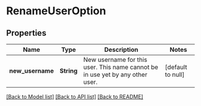 # RenameUserOption

## Properties
Name | Type | Description | Notes
------------ | ------------- | ------------- | -------------
**new_username** | **String** | New username for this user. This name cannot be in use yet by any other user. | [default to null]

[[Back to Model list]](../README.md#documentation-for-models) [[Back to API list]](../README.md#documentation-for-api-endpoints) [[Back to README]](../README.md)


